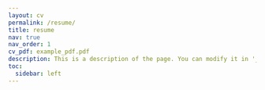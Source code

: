 ```yaml
---
layout: cv
permalink: /resume/
title: resume
nav: true
nav_order: 1
cv_pdf: example_pdf.pdf
description: This is a description of the page. You can modify it in '_pages/cv.md'. You can also change or remove the top pdf download button.
toc:
  sidebar: left
---
```

